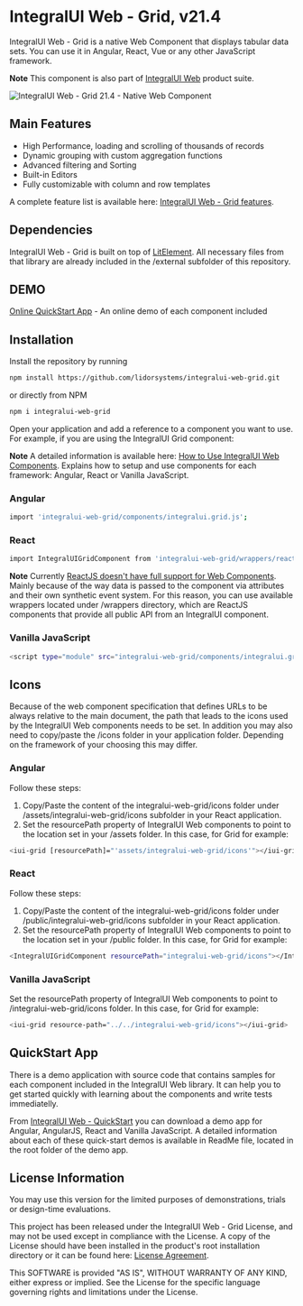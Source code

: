 # IntegralUI Web - Grid, v21.4

IntegralUI Web - Grid is a native Web Component that displays tabular data sets. You can use it in Angular, React, Vue or any other JavaScript framework.

<b>Note</b> This component is also part of [IntegralUI Web](https://github.com/lidorsystems/integralui-web.git) product suite.

![IntegralUI Web - Grid 21.4 - Native Web Component](https://www.lidorsystems.com/products/web/studio/features/grid/integralui-web-grid.png)

## Main Features

- High Performance, loading and scrolling of thousands of records 
- Dynamic grouping with custom aggregation functions
- Advanced filtering and Sorting
- Built-in Editors
- Fully customizable with column and row templates 

A complete feature list is available here: [IntegralUI Web - Grid features](https://lidorsystems.com/products/web/studio/features/grid/).


## Dependencies

IntegralUI Web - Grid is built on top of [LitElement](https://github.com/Polymer/lit-element). All necessary files from that library are already included in the /external subfolder of this repository.


## DEMO

[Online QuickStart App](https://www.lidorsystems.com/products/web/studio/samples/) - An online demo of each component included


## Installation

Install the repository by running

```bash
npm install https://github.com/lidorsystems/integralui-web-grid.git
```

or directly from NPM

```bash
npm i integralui-web-grid
```

Open your application and add a reference to a component you want to use. For example, if you are using the IntegralUI Grid component:</p>

<b>Note</b> A detailed information is available here: [How to Use IntegralUI Web Components](https://www.lidorsystems.com/help/integralui/web-components/introduction/installation/). Explains how to setup and use components for each framework: Angular, React or Vanilla JavaScript.

### Angular

```bash
import 'integralui-web-grid/components/integralui.grid.js';
```

### React

```bash
import IntegralUIGridComponent from 'integralui-web-grid/wrappers/react.integralui.grid.js';
```

<b>Note</b>   Currently [ReactJS doesn't have full support for Web Components](https://custom-elements-everywhere.com/#react). Mainly because of the way data is passed to the component via attributes and their own synthetic event system. For this reason, you can use available wrappers located under /wrappers directory, which are ReactJS components that provide all public API from an IntegralUI component.</p>

### Vanilla JavaScript

```bash
<script type="module" src="integralui-web-grid/components/integralui.grid.js"></script>
```


## Icons

Because of the web component specification that defines URLs to be always relative to the main document, the path that leads to the icons used by the IntegralUI Web components needs to be set. In addition you may also need to copy/paste the /icons folder in your application folder. Depending on the framework of your choosing this may differ.

### Angular

Follow these steps:
1. Copy/Paste the content of the integralui-web-grid/icons folder under /assets/integralui-web-grid/icons subfolder in your React application. 
2. Set the resourcePath property of IntegralUI Web components to point to the location set in your /assets folder. In this case, for Grid for example:

```bash
<iui-grid [resourcePath]="'assets/integralui-web-grid/icons'"></iui-grid>
```

### React

Follow these steps:
1. Copy/Paste the content of the integralui-web-grid/icons folder under /public/integralui-web-grid/icons subfolder in your React application. 
2. Set the resourcePath property of IntegralUI Web components to point to the location set in your /public folder. In this case, for Grid for example:

```bash
<IntegralUIGridComponent resourcePath="integralui-web-grid/icons"></IntegralUIGridComponent>
```

### Vanilla JavaScript

Set the resourcePath property of IntegralUI Web components to point to /integralui-web-grid/icons folder. In this case, for Grid for example:

```bash
<iui-grid resource-path="../../integralui-web-grid/icons"></iui-grid>
```


## QuickStart App

There is a demo application with source code that contains samples for each component included in the IntegralUI Web library. It can help you to get started quickly with learning about the components and write tests immediatelly. 

From [IntegralUI Web - QuickStart](https://github.com/lidorsystems/integralui-web-quickstart) you can download a demo app for Angular, AngularJS, React and Vanilla JavaScript. A detailed information about each of these quick-start demos is available in ReadMe file, located in the root folder of the demo app.


## License Information

You may use this version for the limited purposes of demonstrations, trials or design-time evaluations.

This project has been released under the IntegralUI Web - Grid License, and may not be used except in compliance with the License.
A copy of the License should have been installed in the product's root installation directory or it can be found here: [License Agreement](https://lidorsystems.com/products/web/grid/license-agreement.aspx).

This SOFTWARE is provided "AS IS", WITHOUT WARRANTY OF ANY KIND, either express or implied. See the License for the specific language governing rights and limitations under the License.
